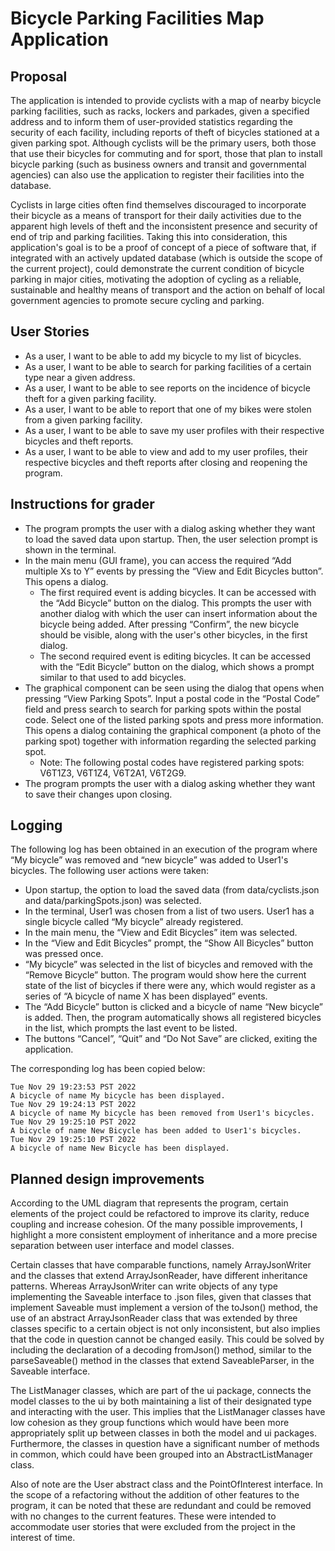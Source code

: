 # Bicycle Parking Facilities Map Application

## Proposal

The application is intended to provide cyclists with a map of nearby bicycle parking facilities, such as racks, lockers
and parkades, given a specified address and to inform them of user-provided statistics regarding the security of each
facility, including reports of theft of bicycles stationed at a given parking spot. Although cyclists will be the
primary users, both those that use their bicycles for commuting and for sport, those that plan to install bicycle
parking (such as business owners and transit and governmental agencies) can also use the application to register their
facilities into the database.

Cyclists in large cities often find themselves discouraged to incorporate their bicycle as a means of 
transport for their daily activities due to the apparent high levels of theft and the inconsistent presence and 
security of end of trip and parking facilities. 
Taking this into consideration, this application's goal is to be a proof of concept of a piece of software that, if 
integrated with an actively updated database (which is outside the scope of the current project), could demonstrate 
the current condition of bicycle parking in major cities, motivating the adoption of cycling as a reliable, 
sustainable and healthy means of transport and the action on behalf of local government agencies to promote secure 
cycling and parking.

## User Stories

- As a user, I want to be able to add my bicycle to my list of bicycles.
- As a user, I want to be able to search for parking facilities of a certain type near a given address.
- As a user, I want to be able to see reports on the incidence of bicycle theft for a given parking facility.
- As a user, I want to be able to report that one of my bikes were stolen from a given parking facility.
- As a user, I want to be able to save my user profiles with their respective bicycles and theft reports.
- As a user, I want to be able to view and add to my user profiles, their respective bicycles and theft reports after 
  closing and reopening the program. 

## Instructions for grader

- The program prompts the user with a dialog asking whether they want to load the saved data upon startup. Then, the 
  user selection prompt is shown in the terminal.
- In the main menu (GUI frame), you can access the required “Add multiple Xs to Y” events by pressing the “View and 
  Edit Bicycles button”. This opens a dialog.
  - The first required event is adding bicycles. It can be accessed with the “Add Bicycle” button on the dialog. This 
    prompts the user with another dialog with which the user can insert information about the bicycle being added. After 
    pressing “Confirm”, the new bicycle should be visible, along with the user's other bicycles, in the first dialog.
  - The second required event is editing bicycles. It can be accessed with the “Edit Bicycle” button on the dialog, 
    which shows a prompt similar to that used to add bicycles.
- The graphical component can be seen using the dialog that opens when pressing “View Parking Spots”. Input a postal 
  code in the “Postal Code” field and press search to search for parking spots within the postal code. Select one of 
  the listed parking spots and press more information. This opens a dialog containing the graphical component (a 
  photo of the parking spot) together with information regarding the selected parking spot.  
  - Note: The following postal codes have registered parking spots: V6T1Z3, V6T1Z4, V6T2A1, V6T2G9.
- The program prompts the user with a dialog asking whether they want to save their changes upon closing.

## Logging

The following log has been obtained in an execution of the program where “My bicycle” was removed and “new bicycle” 
was added to User1's bicycles. The following user actions were taken:

- Upon startup, the option to load the saved data (from data/cyclists.json and data/parkingSpots.json) was selected.
- In the terminal, User1 was chosen from a list of two users. User1 has a single bicycle called “My bicycle” already 
  registered.
- In the main menu, the “View and Edit Bicycles” item was selected.
- In the “View and Edit Bicycles” prompt, the “Show All Bicycles” button was pressed once.
- “My bicycle” was selected in the list of bicycles and removed with the “Remove Bicycle” button. The program would 
  show here the current state of the list of bicycles if there were any, which would register as a series of “A 
  bicycle of name X has been displayed” events.
- The “Add Bicycle” button is clicked and a bicycle of name “New bicycle” is added. Then, the program automatically 
  shows all registered bicycles in the list, which prompts the last event to be listed.
- The buttons “Cancel”, “Quit” and “Do Not Save” are clicked, exiting the application.

The corresponding log has been copied below:

```
Tue Nov 29 19:23:53 PST 2022
A bicycle of name My bicycle has been displayed.
Tue Nov 29 19:24:13 PST 2022
A bicycle of name My bicycle has been removed from User1's bicycles.
Tue Nov 29 19:25:10 PST 2022
A bicycle of name New Bicycle has been added to User1's bicycles.
Tue Nov 29 19:25:10 PST 2022
A bicycle of name New Bicycle has been displayed.
```

## Planned design improvements

According to the UML diagram that represents the program, certain elements of the project could be refactored to 
improve its clarity, reduce coupling and increase cohesion. Of the many possible improvements, I highlight a more 
consistent employment of inheritance and a more precise separation between user interface and model classes.

Certain classes that have comparable functions, namely ArrayJsonWriter and the classes that extend ArrayJsonReader, 
have different inheritance patterns. Whereas ArrayJsonWriter can write objects of any type implementing the Saveable 
interface to .json files, given that classes that implement Saveable must implement a version of the toJson() method,
the use of an abstract ArrayJsonReader class that was extended by three classes specific to a certain object is not 
only inconsistent, but also implies that the code in question cannot be changed easily. This could be solved by 
including the declaration of a decoding fromJson() method, similar to the parseSaveable() method in the classes that 
extend SaveableParser, in the Saveable interface.

The ListManager classes, which are part of the ui package, connects the model classes to the ui by both maintaining 
a list of their designated type and interacting with the user. This implies that the ListManager classes have low 
cohesion as they group functions which would have been more appropriately split up between classes in both the model 
and ui packages. Furthermore, the classes in question have a significant number of methods in common, which could 
have been grouped into an AbstractListManager class.

Also of note are the User abstract class and the PointOfInterest interface. In the scope of a refactoring without 
the addition of other features to the program, it can be noted that these are redundant and could be removed with no 
changes to the current features. These were intended to accommodate user stories that were excluded from the 
project in the interest of time.